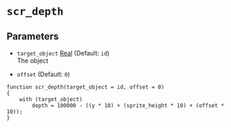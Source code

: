 # `scr_depth`

## Parameters

- `target_object` [Real](https://manual.gamemaker.io/monthly/en/GameMaker_Language/GML_Overview/Data_Types.htm) (Default: `id`)\
   The object

- `offset` (Default: `0`)

```gml
function scr_depth(target_object = id, offset = 0)
{
    with (target_object)
        depth = 100000 - ((y * 10) + (sprite_height * 10) + (offset * 10));
}

```